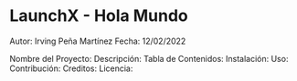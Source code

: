 # LaunchX - Hola Mundo

Autor: Irving Peña Martínez
Fecha: 12/02/2022

Nombre del Proyecto:
Descripción:
Tabla de Contenidos:
Instalación:
Uso:
Contribución:
Creditos:
Licencia:
